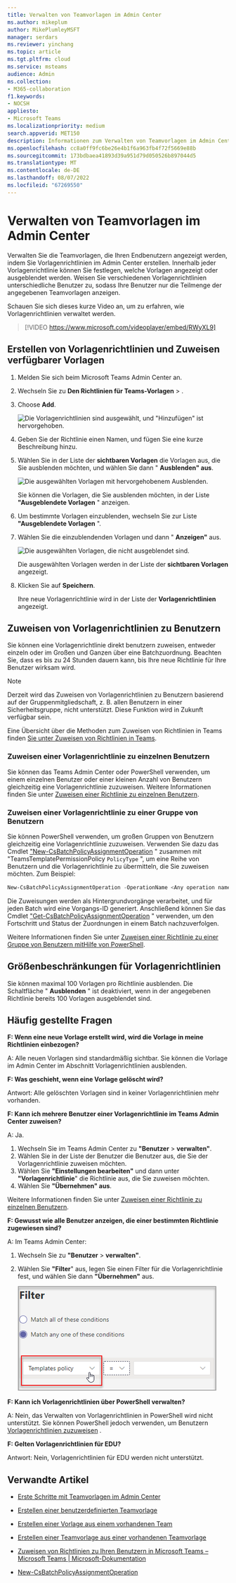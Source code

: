 ```yaml
---
title: Verwalten von Teamvorlagen im Admin Center
ms.author: mikeplum
author: MikePlumleyMSFT
manager: serdars
ms.reviewer: yinchang
ms.topic: article
ms.tgt.pltfrm: cloud
ms.service: msteams
audience: Admin
ms.collection:
- M365-collaboration
f1.keywords:
- NOCSH
appliesto:
- Microsoft Teams
ms.localizationpriority: medium
search.appverid: MET150
description: Informationen zum Verwalten von Teamvorlagen im Admin Center
ms.openlocfilehash: cc8a0ff9fc6be26e4b1f6a963fb4f72f5669e88b
ms.sourcegitcommit: 173bdbaea41893d39a951d79d050526b897044d5
ms.translationtype: MT
ms.contentlocale: de-DE
ms.lasthandoff: 08/07/2022
ms.locfileid: "67269550"
---
```

# <a name="manage-team-templates-in-the-admin-center"></a>Verwalten von Teamvorlagen im Admin Center

Verwalten Sie die Teamvorlagen, die Ihren Endbenutzern angezeigt werden, indem Sie Vorlagenrichtlinien im Admin Center erstellen. Innerhalb jeder Vorlagenrichtlinie können Sie festlegen, welche Vorlagen angezeigt oder ausgeblendet werden.
Weisen Sie verschiedenen Vorlagenrichtlinien unterschiedliche Benutzer zu, sodass Ihre Benutzer nur die Teilmenge der angegebenen Teamvorlagen anzeigen.

Schauen Sie sich dieses kurze Video an, um zu erfahren, wie Vorlagenrichtlinien verwaltet werden.

> [!VIDEO https://www.microsoft.com/videoplayer/embed/RWyXL9]

## <a name="create-templates-policies-and-assign-available-templates"></a>Erstellen von Vorlagenrichtlinien und Zuweisen verfügbarer Vorlagen

1. Melden Sie sich beim Microsoft Teams Admin Center an.

2. Wechseln Sie zu **Den Richtlinien für Teams-Vorlagen** > .

3. Choose **Add**.

    ![Die Vorlagenrichtlinien sind ausgewählt, und "Hinzufügen" ist hervorgehoben.](media/template-policies-1.png)

1. Geben Sie der Richtlinie einen Namen, und fügen Sie eine kurze Beschreibung hinzu.

2. Wählen Sie in der Liste der **sichtbaren Vorlagen** die Vorlagen aus, die Sie ausblenden möchten, und wählen Sie dann " **Ausblenden" aus**.

    ![Die ausgewählten Vorlagen mit hervorgehobenem Ausblenden.](media/template-policies-2.png)

    Sie können die Vorlagen, die Sie ausblenden möchten, in der Liste **"Ausgeblendete Vorlagen** " anzeigen.

1. Um bestimmte Vorlagen einzublenden, wechseln Sie zur Liste **"Ausgeblendete Vorlagen** ".

2. Wählen Sie die einzublendenden Vorlagen und dann " **Anzeigen"** aus.

   ![Die ausgewählten Vorlagen, die nicht ausgeblendet sind.](media/template-policies-3.png)

   Die ausgewählten Vorlagen werden in der Liste der **sichtbaren Vorlagen** angezeigt.
3. Klicken Sie auf **Speichern**.

   Ihre neue Vorlagenrichtlinie wird in der Liste der **Vorlagenrichtlinien** angezeigt.

## <a name="assign-templates-policies-to-users"></a>Zuweisen von Vorlagenrichtlinien zu Benutzern

Sie können eine Vorlagenrichtlinie direkt benutzern zuweisen, entweder einzeln oder im Großen und Ganzen über eine Batchzuordnung. Beachten Sie, dass es bis zu 24 Stunden dauern kann, bis Ihre neue Richtlinie für Ihre Benutzer wirksam wird.

> [!Note]
> Derzeit wird das Zuweisen von Vorlagenrichtlinien zu Benutzern basierend auf der Gruppenmitgliedschaft, z. B. allen Benutzern in einer Sicherheitsgruppe, nicht unterstützt. Diese Funktion wird in Zukunft verfügbar sein.

Eine Übersicht über die Methoden zum Zuweisen von Richtlinien in Teams finden [Sie unter Zuweisen von Richtlinien in Teams](policy-assignment-overview.md).

### <a name="assign-a-templates-policy-to-individual-users"></a>Zuweisen einer Vorlagenrichtlinie zu einzelnen Benutzern

Sie können das Teams Admin Center oder PowerShell verwenden, um einem einzelnen Benutzer oder einer kleinen Anzahl von Benutzern gleichzeitig eine Vorlagenrichtlinie zuzuweisen. Weitere Informationen finden Sie unter [Zuweisen einer Richtlinie zu einzelnen Benutzern](assign-policies-users-and-groups.md#assign-a-policy-to-individual-users).

### <a name="assign-a-templates-policy-to-a-batch-of-users"></a>Zuweisen einer Vorlagenrichtlinie zu einer Gruppe von Benutzern

Sie können PowerShell verwenden, um großen Gruppen von Benutzern gleichzeitig eine Vorlagenrichtlinie zuzuweisen. Verwenden Sie dazu das Cmdlet ["New-CsBatchPolicyAssignmentOperation](/powershell/module/teams/new-csbatchpolicyassignmentoperation) " zusammen mit "TeamsTemplatePermissionPolicy ```PolicyType``` ", um eine Reihe von Benutzern und die Vorlagenrichtlinie zu übermitteln, die Sie zuweisen möchten. Zum Beispiel: 

```powershell
New-CsBatchPolicyAssignmentOperation -OperationName <Any operation name> -PolicyType TeamsTemplatePermissionPolicy -PolicyName <policy name> -Identity <users identity | list of user identities>
```

Die Zuweisungen werden als Hintergrundvorgänge verarbeitet, und für jeden Batch wird eine Vorgangs-ID generiert. Anschließend können Sie das Cmdlet ["Get-CsBatchPolicyAssignmentOperation](/powershell/module/teams/get-csbatchpolicyassignmentoperation) " verwenden, um den Fortschritt und Status der Zuordnungen in einem Batch nachzuverfolgen.

Weitere Informationen finden Sie unter [Zuweisen einer Richtlinie zu einer Gruppe von Benutzern mitHilfe von PowerShell](assign-policies-users-and-groups.md#use-powershell-method).

## <a name="size-limits-for-templates-policies"></a>Größenbeschränkungen für Vorlagenrichtlinien

Sie können maximal 100 Vorlagen pro Richtlinie ausblenden. Die Schaltfläche " **Ausblenden** " ist deaktiviert, wenn in der angegebenen Richtlinie bereits 100 Vorlagen ausgeblendet sind.

## <a name="frequently-asked-questions"></a>Häufig gestellte Fragen

**F: Wenn eine neue Vorlage erstellt wird, wird die Vorlage in meine Richtlinien einbezogen?**

A: Alle neuen Vorlagen sind standardmäßig sichtbar. Sie können die Vorlage im Admin Center im Abschnitt Vorlagenrichtlinien ausblenden.

**F: Was geschieht, wenn eine Vorlage gelöscht wird?**

Antwort: Alle gelöschten Vorlagen sind in keiner Vorlagenrichtlinien mehr vorhanden.

**F: Kann ich mehrere Benutzer einer Vorlagenrichtlinie im Teams Admin Center zuweisen?**

A: Ja.

1. Wechseln Sie im Teams Admin Center zu **"Benutzer** > **verwalten"**.
1. Wählen Sie in der Liste der Benutzer die Benutzer aus, die Sie der Vorlagenrichtlinie zuweisen möchten.
1. Wählen Sie **"Einstellungen bearbeiten"** und dann unter **"Vorlagenrichtlinie**" die Richtlinie aus, die Sie zuweisen möchten.
1. Wählen Sie **"Übernehmen" aus**.

Weitere Informationen finden Sie unter [Zuweisen einer Richtlinie zu einzelnen Benutzern](assign-policies-users-and-groups.md#assign-a-policy-to-individual-users).

**F: Gewusst wie alle Benutzer anzeigen, die einer bestimmten Richtlinie zugewiesen sind?**

A: Im Teams Admin Center:

1. Wechseln Sie zu **"Benutzer** > **verwalten"**.
2. Wählen Sie **"Filter**" aus, legen Sie einen Filter für die Vorlagenrichtlinie fest, und wählen Sie dann **"Übernehmen"** aus.

    ![Die ausgewählte Vorlagenrichtlinie und die Benutzer anzeigen.](media/template-policies-5.png)

**F: Kann ich Vorlagenrichtlinien über PowerShell verwalten?**

A: Nein, das Verwalten von Vorlagenrichtlinien in PowerShell wird nicht unterstützt. Sie können PowerShell jedoch verwenden, um Benutzern [Vorlagenrichtlinien zuzuweisen](#assign-templates-policies-to-users) .

**F: Gelten Vorlagenrichtlinien für EDU?**

Antwort: Nein, Vorlagenrichtlinien für EDU werden nicht unterstützt.

## <a name="related-articles"></a>Verwandte Artikel

- [Erste Schritte mit Teamvorlagen im Admin Center](./get-started-with-teams-templates-in-the-admin-console.md)

- [Erstellen einer benutzerdefinierten Teamvorlage](./create-a-team-template.md)

- [Erstellen einer Vorlage aus einem vorhandenen Team](./create-template-from-existing-team.md)

- [Erstellen einer Teamvorlage aus einer vorhandenen Teamvorlage](./create-template-from-existing-template.md)

- [Zuweisen von Richtlinien zu Ihren Benutzern in Microsoft Teams – Microsoft Teams \| Microsoft-Dokumentation](./policy-assignment-overview.md)

- [New-CsBatchPolicyAssignmentOperation](/powershell/module/teams/new-csbatchpolicyassignmentoperation)
